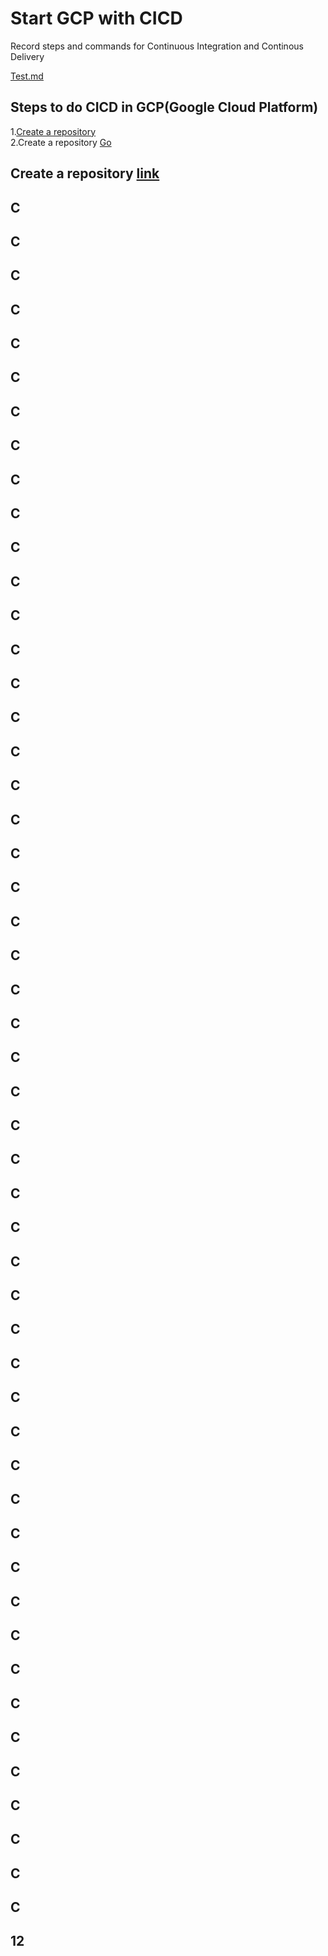 # Start GCP with CICD
Record steps and commands for Continuous Integration and Continous Delivery

[Test.md](./test.md)

## Steps to do CICD in GCP(Google Cloud Platform)
1.[Create a repository](#create-a-repository-link) \
2.Create a repository [Go](#12)

## Create a repository [link](https://cloud.google.com/source-repositories/docs/quickstart)

## C
## C
## C
## C
## C
## C
## C
## C
## C
## C
## C
## C
## C
## C
## C
## C
## C
## C
## C
## C
## C
## C
## C
## C
## C
## C
## C
## C
## C
## C
## C
## C
## C
## C
## C
## C
## C
## C
## C
## C
## C
## C
## C
## C
## C
## C
## C
## C
## C
## C
## C
## 12
